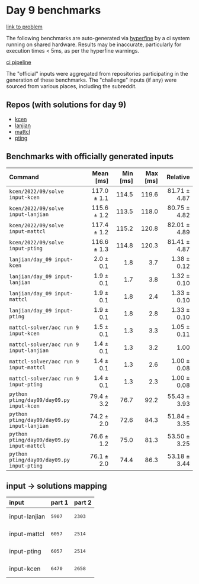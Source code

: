 # Day 9 benchmarks

[link to problem](http://adventofcode.com/2022/day/9)

The following benchmarks are auto-generated via [hyperfine](https://github.com/sharkdp/hyperfine) by a ci system running on shared hardware. Results may be inaccurate, particularly for execution times < 5ms, as per the hyperfine warnings.

[ci pipeline](http://ci.papercode.net:8080/teams/aoc2022/pipelines/aoc-compare-2022)

The "official" inputs were aggregated from repositories participating in the generation of these benchmarks. The "challenge" inputs (if any) were sourced from various places, including the subreddit.

## Repos (with solutions for day 9)


- [kcen](https://github.com/kcen/AdventOfCode)
- [lanjian](https://github.com/LanJian/aoc-2022)
- [mattcl](https://github.com/mattcl/aoc2022)
- [pting](https://github.com/pting/aoc2022)

## Benchmarks with officially generated inputs
| Command | Mean [ms] | Min [ms] | Max [ms] | Relative |
|:---|---:|---:|---:|---:|
| `kcen/2022/09/solve input-kcen` | 117.0 ± 1.1 | 114.5 | 119.6 | 81.71 ± 4.87 |
| `kcen/2022/09/solve input-lanjian` | 115.6 ± 1.2 | 113.5 | 118.0 | 80.75 ± 4.82 |
| `kcen/2022/09/solve input-mattcl` | 117.4 ± 1.2 | 115.2 | 120.8 | 82.01 ± 4.89 |
| `kcen/2022/09/solve input-pting` | 116.6 ± 1.3 | 114.8 | 120.3 | 81.41 ± 4.87 |
| `lanjian/day_09 input-kcen` | 2.0 ± 0.1 | 1.8 | 3.7 | 1.38 ± 0.12 |
| `lanjian/day_09 input-lanjian` | 1.9 ± 0.1 | 1.7 | 3.8 | 1.32 ± 0.10 |
| `lanjian/day_09 input-mattcl` | 1.9 ± 0.1 | 1.8 | 2.4 | 1.33 ± 0.10 |
| `lanjian/day_09 input-pting` | 1.9 ± 0.1 | 1.8 | 2.8 | 1.33 ± 0.10 |
| `mattcl-solver/aoc run 9 input-kcen` | 1.5 ± 0.1 | 1.3 | 3.3 | 1.05 ± 0.11 |
| `mattcl-solver/aoc run 9 input-lanjian` | 1.4 ± 0.1 | 1.3 | 3.2 | 1.00 |
| `mattcl-solver/aoc run 9 input-mattcl` | 1.4 ± 0.1 | 1.3 | 2.6 | 1.00 ± 0.08 |
| `mattcl-solver/aoc run 9 input-pting` | 1.4 ± 0.1 | 1.3 | 2.3 | 1.00 ± 0.08 |
| `python pting/day09/day09.py input-kcen` | 79.4 ± 3.2 | 76.7 | 92.2 | 55.43 ± 3.93 |
| `python pting/day09/day09.py input-lanjian` | 74.2 ± 2.0 | 72.6 | 84.3 | 51.84 ± 3.35 |
| `python pting/day09/day09.py input-mattcl` | 76.6 ± 1.2 | 75.0 | 81.3 | 53.50 ± 3.25 |
| `python pting/day09/day09.py input-pting` | 76.1 ± 2.0 | 74.4 | 86.3 | 53.18 ± 3.44 |

## input -> solutions mapping
|input|part 1|part 2|
|:---|:---|:---|
|input-lanjian|<pre>5907</pre>|<pre>2303</pre>|
|input-mattcl|<pre>6057</pre>|<pre>2514</pre>|
|input-pting|<pre>6057</pre>|<pre>2514</pre>|
|input-kcen|<pre>6470</pre>|<pre>2658</pre>|
